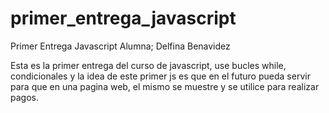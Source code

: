 # primer_entrega_javascript
Primer Entrega Javascript
Alumna; Delfina Benavidez

Esta es la primer entrega del curso de javascript, use bucles while, condicionales y la idea de este primer js es que en el futuro pueda servir para que en una pagina web, 
el mismo se muestre y se utilice para realizar pagos.
